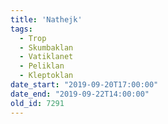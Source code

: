 ```yaml
---
title: 'Nathejk'
tags:
  - Trop
  - Skumbaklan
  - Vatiklanet
  - Peliklan
  - Kleptoklan
date_start: "2019-09-20T17:00:00"
date_end: "2019-09-22T14:00:00"
old_id: 7291
---
```

